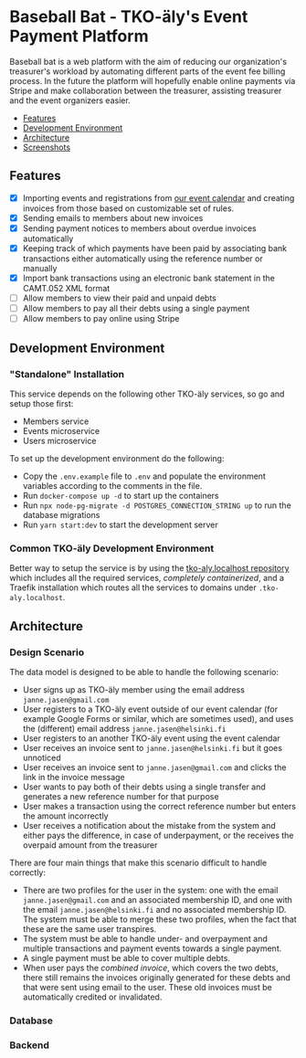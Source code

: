 # Baseball Bat - TKO-äly's Event Payment Platform

Baseball bat is a web platform with the aim of reducing our organization's treasurer's workload by automating different parts of the event fee billing process.
In the future the platform will hopefully enable online payments via Stripe and make collaboration between the treasurer, assisting treasurer and the event organizers easier.

- [Features](#features)
- [Development Environment](#development-environment)
- [Architecture](#architecture)
- [Screenshots](./screenshots)

## Features

 - [x] Importing events and registrations from [our event calendar](https://members.tko-aly.fi/) and creating invoices from those based on customizable set of rules. 
 - [x] Sending emails to members about new invoices
 - [x] Sending payment notices to members about overdue invoices automatically
 - [x] Keeping track of which payments have been paid by associating bank transactions either automatically using the reference number or manually 
 - [x] Import bank transactions using an electronic bank statement in the CAMT.052 XML format
 - [ ] Allow members to view their paid and unpaid debts
 - [ ] Allow members to pay all their debts using a single payment
 - [ ] Allow members to pay online using Stripe

## Development Environment

### "Standalone" Installation

This service depends on the following other TKO-äly services, so go and setup those first:

 - Members service 
 - Events microservice
 - Users microservice

To set up the development environment do the following:

 - Copy the `.env.example` file to `.env` and populate the environment variables according to the comments in the file.
 - Run `docker-compose up -d` to start up the containers
 - Run `npx node-pg-migrate -d POSTGRES_CONNECTION_STRING up` to run the database migrations
 - Run `yarn start:dev` to start the development server

### Common TKO-äly Development Environment

Better way to setup the service is by using the [tko-aly.localhost repository](https://github.com/TKOaly/tko-aly.localhost) which includes all the required services, _completely containerized_, and a Traefik installation which routes all the services to domains under `.tko-aly.localhost`.

## Architecture

### Design Scenario

The data model is designed to be able to handle the following scenario:

 - User signs up as TKO-äly member using the email address `janne.jasen@gmail.com`
 - User registers to a TKO-äly event outside of our event calendar (for example Google Forms or similar, which are sometimes used), and uses the (different) email address `janne.jasen@helsinki.fi`
 - User registers to an another TKO-äly event using the event calendar
 - User receives an invoice sent to `janne.jasen@helsinki.fi` but it goes unnoticed
 - User receives an invoice sent to `janne.jasen@gmail.com` and clicks the link in the invoice message
 - User wants to pay both of their debts using a single transfer and generates a new reference number for that purpose
 - User makes a transaction using the correct reference number but enters the amount incorrectly
 - User receives a notification about the mistake from the system and either pays the difference, in case of underpayment, or the receives the overpaid amount from the treasurer

There are four main things that make this scenario difficult to handle correctly:

 - There are two profiles for the user in the system: one with the email `janne.jasen@gmail.com` and an associated membership ID, and one with the email `janne.jasen@helsinki.fi` and no associated membership ID. The system must be able to merge these two profiles, when the fact that these are the same user transpires.
 - The system must be able to handle under- and overpayment and multiple transactions and payment events towards a single payment.
 - A single payment must be able to cover multiple debts.
 - When user pays the _combined invoice_, which covers the two debts, there still remains the invoices originally generated for these debts and that were sent using email to the user. These old invoices must be automatically credited or invalidated.

### Database

### Backend
